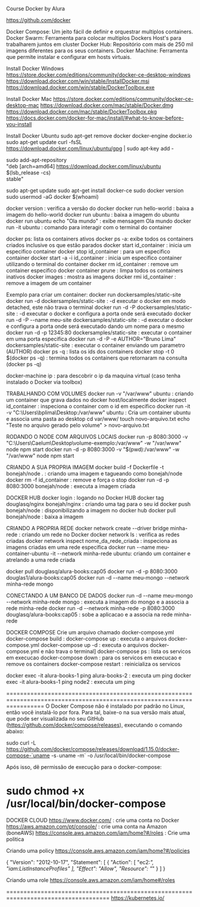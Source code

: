 Course Docker by Alura

https://github.com/docker

Docker Compose: Um jeito fácil de definir e orquestrar multiplos containers.
Docker Swarm: Ferramenta para colocar multiplos Dockers Host's para trabalharem juntos em cluster
Docker Hub: Repositório com mais de 250 mil imagens diferentes para os seus containers.
Docker Machine: Ferramenta que permite instalar e configurar em hosts virtuais.

Install Docker Windows
https://store.docker.com/editions/community/docker-ce-desktop-windows
https://download.docker.com/win/stable/InstallDocker.msi
https://download.docker.com/win/stable/DockerToolbox.exe

Install Docker Mac
https://store.docker.com/editions/community/docker-ce-desktop-mac
https://download.docker.com/mac/stable/Docker.dmg
https://download.docker.com/mac/stable/DockerToolbox.pkg
https://docs.docker.com/docker-for-mac/install/#what-to-know-before-you-install

Install Docker Ubuntu
sudo apt-get remove docker docker-engine docker.io
sudo apt-get update
curl -fsSL https://download.docker.com/linux/ubuntu/gpg | sudo apt-key add -

sudo add-apt-repository \
   "deb [arch=amd64] https://download.docker.com/linux/ubuntu \
   $(lsb_release -cs) \
   stable"

sudo apt-get update
sudo apt-get install docker-ce
sudo docker version
sudo usermod -aG docker $(whoami)

docker version : verifica a versão do docker
docker run hello-world : baixa a imagem do hello-world
docker run ubuntu : baixa a imagem do ubuntu
docker run ubuntu echo "Ola mundo" : exibe mensagem Ola mundo
docker run -it ubuntu : comando para interagir com o terminal do container

docker ps: lista os containers ativos
docker ps -a: exibe todos os containers criados inclusive os que estão parados
docker start id_container : inicia um especifico container
docker stop id_container : para um especifico container
docker start -a -i id_container : inicia um especifico container utilizando o terminal do container 
docker rm id_container : remove um container especifico
docker container prune : limpa todos os containers inativos
docker images : mostra as imagens
docker rmi id_container : remove a imagem de um container

Exemplo para criar um container:
docker run dockersamples/static-site
docker run -d dockersamples/static-site : -d executar o docker em modo detached, este não trava o terminal
docker run -d -P dockersamples/static-site : -d executar o docker e configura a porta onde será executado
docker run -d -P --name meu-site dockersamples/static-site : -d executar o docker e configura a porta onde será executado dando um nome para  o mesmo
docker run -d -p 12345:80 dockersamples/static-site : executar o container em uma porta especifica
docker run -d -P -e AUTHOR="Bruno Lima" dockersamples/static-site : executar o container enviando um parametro (AUTHOR)
docker ps -q : lista os ids dos containers
docker stop -t 0 $(docker ps -q) : termina todos os containers que retornaram na consulta (docker ps -q)

docker-machine ip : para descobrir o ip da maquina virtual (caso tenha instalado o Docker via toolbox)

TRABALHANDO COM VOLUMES
docker run -v "/var/www" ubuntu : criando um container que grava dados no docker host/localmente
docker inspect id_container : inspeciona o container com o id em especifico
docker run -it -v "C:\Users\bplima\Desktop:/var/www" ubuntu : Cria um container ubuntu e associa uma pasta ao desktop
cd var/www/
touch novo-arquivo.txt
echo "Teste no arquivo gerado pelo volume" > novo-arquivo.txt

RODANDO O NODE COM ARQUIVOS LOCAIS
docker run -p 8080:3000 -v "C:\Users\Caelum\Desktop\volume-exemplo:/var/www"  -w "/var/www" node npm start
docker run -d -p 8080:3000 -v "$(pwd):/var/www"  -w "/var/www" node npm start

CRIANDO A SUA PROPRIA IMAGEM
docker build -f Dockerfile -t bonejah/node . : criando uma imagem e tagueando como bonejah/node
docker rm -f id_container : remove e força o stop
docker run -d -p 8080:3000  bonejah/node : executa a imagem criada

DOCKER HUB
docker login : logando no Docker HUB
docker tag douglasq/nginx bonejah/nginx : criando uma tag para o seu id
docker push bonejah/node : disponibilizando a imagem no docker hub
docker pull bonejah/node : baixa a imagem 

CRIANDO A PROPRIA REDE
docker network create --driver bridge minha-rede : criando um rede no Docker
docker network ls : verifica as redes criadas
docker network inspect nome_da_rede_criada : inspeciona as imagens criadas em uma rede especifica
docker run --name meu-container-ubuntu -it --network minha-rede ubuntu: criando um container e atrelando a uma rede criada

docker pull douglasq/alura-books:cap05
docker run -d -p 8080:3000 douglas1/alura-books:cap05
docker run -d --name meu-mongo --network minha-rede mongo

CONECTANDO A UM BANCO DE DADOS
docker run -d --name meu-mongo --network minha-rede mongo : executa a imagem do mongo e a associa a rede minha-rede
docker run -d --network minha-rede -p 8080:3000 douglasq/alura-books:cap05 : sobe a aplicacao e a associa na rede minha-rede

DOCKER COMPOSE
Crie um arquivo chamado docker-compose.yml
docker-compose build : 
docker-compose up : executa o arquivos docker-compose.yml
docker-compose up -d : executa o arquivos docker-compose.yml e não trava o terminal]
docker-compose ps : lista os servicos em execucao
docker-compose down : para os servicos em execucao e remove os containers
docker-compose restart : reinicializa os servicos

docker exec -it alura-books-1 ping alura-books-2 : executa um ping 
docker exec -it alura-books-1 ping node2 : executa um ping 


=======================================================================================================================
O Docker Compose não é instalado por padrão no Linux, então você instalá-lo por fora. Para tal, baixe-o na sua versão mais atual, que pode ser visualizada no seu GitHub (https://github.com/docker/compose/releases), executando o comando abaixo:

sudo curl -L https://github.com/docker/compose/releases/download/1.15.0/docker-compose-`uname -s`-`uname -m` -o /usr/local/bin/docker-compose

Após isso, dê permissão de execução para o docker-compose:

sudo chmod +x /usr/local/bin/docker-compose
=======================================================================================================================

DOCKER CLOUD
https://www.docker.com/ : crie uma conta no Docker
https://aws.amazon.com/pt/console/ : crie uma conta na Amazon (boneAWS)
https://console.aws.amazon.com/iam/home?#/roles : Crie uma politica

Criando uma policy
https://console.aws.amazon.com/iam/home?#/policies

{
    "Version": "2012-10-17",
    "Statement": [
        {
            "Action": [
                "ec2:*",
                "iam:ListInstanceProfiles"
            ],
            "Effect": "Allow",
            "Resource": "*"
        }
    ]
}

Criando uma role
https://console.aws.amazon.com/iam/home#/roles


====================================================================================
https://kubernetes.io/







